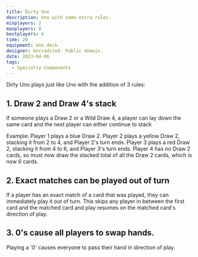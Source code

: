 ```yaml
---
title: Dirty Uno
description: Uno with some extra rules.
minplayers: 2
maxplayers: 8
bestplayers: 4
time: 20
equipment: Uno deck.
designer: Uncredited. Public domain.
date: 2023-04-06
tags:
  - Specialty Components
---
```


Dirty Uno plays just like Uno with the addition of 3 rules:

## 1. Draw 2 and Draw 4's stack

If someone plays a Draw 2 or a Wild Draw 4, a player can lay down the same card and the next player can either continue to stack

Example: Player 1 plays a blue Draw 2. Player 2 plays a yellow Draw 2, stacking it from 2 to 4, and Player 2's turn ends. Player 3 plays a red Draw 2, stacking it from 4 to 6, and Player 3's turn ends. Player 4 has no Draw 2 cards, so must now draw the stacked total of all the Draw 2 cards, which is now 6 cards.

## 2. Exact matches can be played out of turn

If a player has an exact match of a card that was played, they can immediately play it out of turn. This skips any player in between the first card and the matched card and play resumes on the matched card's direction of play.


## 3. 0's cause all players to swap hands.

Playing a '0' causes everyone to pass their hand in direction of play.

